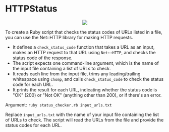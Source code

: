 # HTTPStatus

<p align="center">
<img src="https://blogger.googleusercontent.com/img/b/R29vZ2xl/AVvXsEhqgD8itr5TeyY1NWYnpYmXufsFaA99Q9aw5uX3bVAU025x90rWHEC2QG6E6i0EOoFbxKR688cDutW3ReXsdoVuO_L8DDqT44hkOIlV7u9o4IHX6I_BBPmOFpwEm71M58Q4Va6lQ0hS-45QG_AXwAxdeYUYJE_nLlPNQrk1XZWIKB-fniI3XF0TQgCjkFE/s1600/Screenshot%202023-09-16%20213931.png" />
</p>

To create a Ruby script that checks the status codes of URLs listed in a file, you can use the Net::HTTP library for making HTTP requests.

- It defines a `check_status_code` function that takes a URL as an input, makes an HTTP request to that URL using `Net::HTTP`, and checks the status code of the response.
- The script expects one command-line argument, which is the name of the input file containing a list of URLs to check.
- It reads each line from the input file, trims any leading/trailing whitespace using `chomp`, and calls `check_status_code` to check the status code for each URL.
- It prints the result for each URL, indicating whether the status code is "OK" (200) or "Not OK" (anything other than 200), or if there's an error.

Argument:
`ruby status_checker.rb input_urls.txt`

Replace `input_urls.txt` with the name of your input file containing the list of URLs to check. The script will read the URLs from the file and provide the status codes for each URL.

